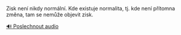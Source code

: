 
Zisk není nikdy normální. Kde existuje normalita, tj. kde není přítomna změna, tam se nemůže objevit zisk.

[🔊 Poslechnout audio](/data/7-paragraphs/audio/chapter_63/para_007-Zisk-nen-nikdy-normln-Kde-existuje-normalita.mp3)
